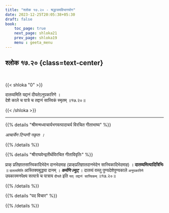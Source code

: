 ```yaml
---
title: "श्लोक १७.२० - श्रद्धात्रयविभागयोग"
date: 2023-12-25T20:05:38+05:30
draft: false
book:
    toc_page: true
    next_page: shloka21
    prev_page: shloka19
    menu : geeta_menu
---
```




## श्लोक १७.२० {class=text-center}

<br/>

{{< shloka  "0"  >}}

दातव्यमिति यद्दानं दीयतेऽनुपकारिणे ।  
देशे काले च पात्रे च तद्दानं सात्त्विकं स्मृतम् ॥१७.२०॥

{{< /shloka >}}

---


{{% details "श्रीमन्मध्वाचार्यभगवत्पादाचर्य विरचित  गीताभाष्य" %}}

*आचार्येण टिप्पणी नकृतः ।*

{{% /details %}}



{{% details "श्रीराघवेन्द्रतीर्थविरचित गीताविवृतिः" %}}

प्राक्‌ प्रतिज्ञातसात्त्विकादिभेदेन दानभेदमाह 
(प्राक्‌प्रतिज्ञातदानभेदेन सात्त्विकादिभेदमाह) । **दातव्यमित्यादित्रिभिः** ॥ 
`दातव्यमिति` आस्तिक्यबुद्ध्या दानम्‌ । ***कर्मणि ल्युट्‌*** । 
दातव्यं वस्तु पुण्यदेशेपुण्यकाले `अनुपकारिणे` उपकारमनपेक्ष्य सत्पात्रे च पात्राय
`दीयते` इति `यत्‌ तद्दानं सात्त्विकम्‌` ॥१७.२०॥

{{% /details %}}



{{% details "पद विचार" %}}


{{% /details %}}
